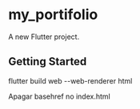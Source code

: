 # my_portifolio

A new Flutter project.

## Getting Started
flutter build web --web-renderer html

Apagar basehref no index.html
<!-- Favicon -->
  <link rel="icon" type="image/x-icon" href="favicon.ico">